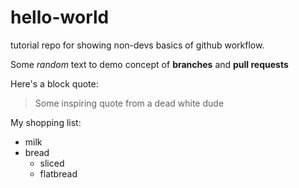 # hello-world
tutorial repo for showing non-devs basics of github workflow.

Some *random* text to demo concept of **branches** and **pull requests**

Here's a block quote:

> Some inspiring quote from a dead white dude

My shopping list:

* milk
* bread
  * sliced
  * flatbread
